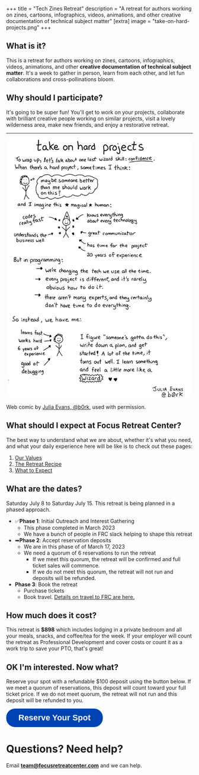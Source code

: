 +++
title = "Tech Zines Retreat"
description = "A retreat for authors working on zines, cartoons, infographics, videos, animations, and other creative documentation of technical subject matter"
[extra]
image = "take-on-hard-projects.png"
+++

## What is it?

This is a retreat for authors working on zines, cartoons, infographics, videos, animations, and other **creative documentation of technical subject matter**. It's a week to gather in person, learn from each other, and let fun collaborations and cross-pollinations bloom.

## Why should I participate?

It's going to be super fun! You'll get to work on your projects, collaborate with brilliant creative people working on similar projects, visit a lovely wilderness area, make new friends, and enjoy a restorative retreat.

----

![Take on hard projects](take-on-hard-projects.png)

Web comic by [Julia Evans, @b0rk](https://wizardzines.com/comics/take-on-hard-projects/), used with permission.

## What should I expect at Focus Retreat Center?

The best way to understand what we are about, whether it's what you need, and what your daily experience here will be like is to check out these pages:

1. [Our Values](/values)
1. [The Retreat Recipe](/recipe)
1. [What to Expect](/what-to-expect)

## What are the dates?

Saturday July 8 to Saturday July 15. This retreat is being planned in a phased approach.

* ✅**Phase 1**: Initial Outreach and Interest Gathering
  * This phase completed in March 2023
  * We have a bunch of people in FRC slack helping to shape this retreat
* ➡**Phase 2**: Accept reservation deposits
  * We are in this phase of of March 17, 2023
  * We need a quorum of 6 reservations to run the retreat
    * If we meet this quorum, the retreat will be confirmed and full ticket sales will commence.
    * If we do not meet this quorum, the retreat will not run and deposits will be refunded.
* **Phase 3**: Book the retreat
  * Purchase tickets
  * Book travel. [Details on travel to FRC are here.](/travel)

## How much does it cost?

This retreat is **$898** which includes lodging in a private bedroom and all your meals, snacks, and coffee/tea for the week. If your employer will count the retreat as Professional Development and cover costs or count it as a work trip to save your PTO, that's great!

## OK I'm interested. Now what?

Reserve your spot with a refundable $100 deposit using the button below. If we meet a quorum of reservations, this deposit will count toward your full ticket price. If we do not meet quorum, the retreat will not run and this deposit will be refunded to you.

<div class="centered-column">
<a style="display:inline-block;text-decoration:none;background-color:#0044B4;color:#ffffff;cursor:pointer;font-family:Helvetica,Arial,sans-serif;font-size:22px;line-height:50px;text-align:center;margin:0;height:50px;padding:0px 33px;border-radius:24px;max-width:100%;white-space:nowrap;overflow:hidden;text-overflow:ellipsis;font-weight:bold;-webkit-font-smoothing:antialiased;-moz-osx-font-smoothing:grayscale;" href="" onclick="window.enrollsy.openWidget({type:'ENROLL',slug:'focus-retreat-center',urlOptions:'%7B%22lId%22:%22cl6w7sr5i3h5m0706s5dv3ln9%22,%22pId%22:%22clfb640gct4kp0846od1qh16h%22%7D'});return false;">Reserve Your Spot</a> <script>!function(n,e){var t,s;n.enrollsy||(n.enrollsy={},n.enrollsy._c=[],["init"].forEach(function(e){n.enrollsy[e]=function(){n.enrollsy._c.push([e,arguments])}}),(t=e.createElement("script")).type="text/javascript",t.async=!0,t.src="https://assets.enrollsy.com/external/widget.js",(s=e.getElementsByTagName("script")[0]).parentNode.insertBefore(t,s))}(window,document),window.setTimeout(function(){window.enrollsy.init()},1e3);</script>
</div>

# Questions? Need help?

Email **team@focusretreatcenter.com** and we can help.
